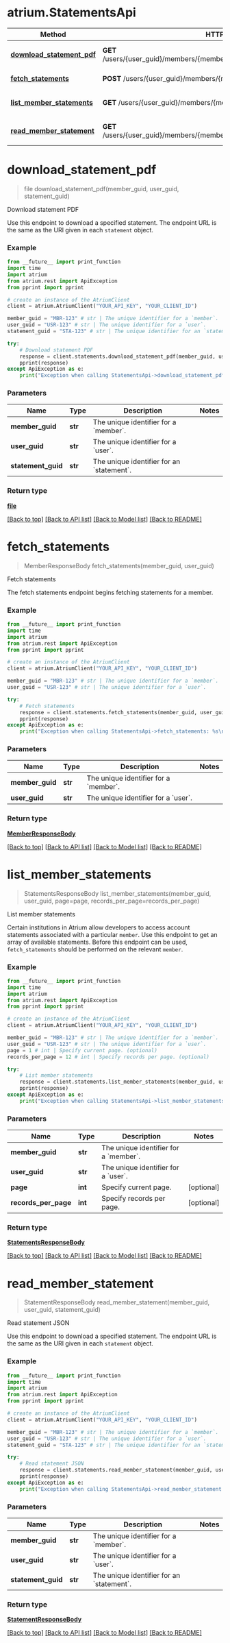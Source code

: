 # atrium.StatementsApi

Method | HTTP request | Description
------------- | ------------- | -------------
[**download_statement_pdf**](StatementsApi.md#download_statement_pdf) | **GET** /users/{user_guid}/members/{member_guid}/statements/{statement_guid}.pdf | Download statement PDF
[**fetch_statements**](StatementsApi.md#fetch_statements) | **POST** /users/{user_guid}/members/{member_guid}/fetch_statements | Fetch statements
[**list_member_statements**](StatementsApi.md#list_member_statements) | **GET** /users/{user_guid}/members/{member_guid}/statements | List member statements
[**read_member_statement**](StatementsApi.md#read_member_statement) | **GET** /users/{user_guid}/members/{member_guid}/statements/{statement_guid} | Read statement JSON


# **download_statement_pdf**
> file download_statement_pdf(member_guid, user_guid, statement_guid)

Download statement PDF

Use this endpoint to download a specified statement. The endpoint URL is the same as the URI given in each `statement` object. 

### Example
```python
from __future__ import print_function
import time
import atrium
from atrium.rest import ApiException
from pprint import pprint

# create an instance of the AtriumClient
client = atrium.AtriumClient("YOUR_API_KEY", "YOUR_CLIENT_ID")

member_guid = "MBR-123" # str | The unique identifier for a `member`.
user_guid = "USR-123" # str | The unique identifier for a `user`.
statement_guid = "STA-123" # str | The unique identifier for an `statement`.

try:
    # Download statement PDF
    response = client.statements.download_statement_pdf(member_guid, user_guid, statement_guid)
    pprint(response)
except ApiException as e:
    print("Exception when calling StatementsApi->download_statement_pdf: %s\n" % e)
```

### Parameters

Name | Type | Description  | Notes
------------- | ------------- | ------------- | -------------
 **member_guid** | **str**| The unique identifier for a &#x60;member&#x60;. | 
 **user_guid** | **str**| The unique identifier for a &#x60;user&#x60;. | 
 **statement_guid** | **str**| The unique identifier for an &#x60;statement&#x60;. | 

### Return type

[**file**](file.md)

[[Back to top]](#) [[Back to API list]](../README.md#documentation-for-api-endpoints) [[Back to Model list]](../README.md#documentation-for-models) [[Back to README]](../README.md)

# **fetch_statements**
> MemberResponseBody fetch_statements(member_guid, user_guid)

Fetch statements

The fetch statements endpoint begins fetching statements for a member.

### Example
```python
from __future__ import print_function
import time
import atrium
from atrium.rest import ApiException
from pprint import pprint

# create an instance of the AtriumClient
client = atrium.AtriumClient("YOUR_API_KEY", "YOUR_CLIENT_ID")

member_guid = "MBR-123" # str | The unique identifier for a `member`.
user_guid = "USR-123" # str | The unique identifier for a `user`.

try:
    # Fetch statements
    response = client.statements.fetch_statements(member_guid, user_guid)
    pprint(response)
except ApiException as e:
    print("Exception when calling StatementsApi->fetch_statements: %s\n" % e)
```

### Parameters

Name | Type | Description  | Notes
------------- | ------------- | ------------- | -------------
 **member_guid** | **str**| The unique identifier for a &#x60;member&#x60;. | 
 **user_guid** | **str**| The unique identifier for a &#x60;user&#x60;. | 

### Return type

[**MemberResponseBody**](MemberResponseBody.md)

[[Back to top]](#) [[Back to API list]](../README.md#documentation-for-api-endpoints) [[Back to Model list]](../README.md#documentation-for-models) [[Back to README]](../README.md)

# **list_member_statements**
> StatementsResponseBody list_member_statements(member_guid, user_guid, page=page, records_per_page=records_per_page)

List member statements

Certain institutions in Atrium allow developers to access account statements associated with a particular `member`. Use this endpoint to get an array of available statements.  Before this endpoint can be used, `fetch_statements` should be performed on the relevant `member`. 

### Example
```python
from __future__ import print_function
import time
import atrium
from atrium.rest import ApiException
from pprint import pprint

# create an instance of the AtriumClient
client = atrium.AtriumClient("YOUR_API_KEY", "YOUR_CLIENT_ID")

member_guid = "MBR-123" # str | The unique identifier for a `member`.
user_guid = "USR-123" # str | The unique identifier for a `user`.
page = 1 # int | Specify current page. (optional)
records_per_page = 12 # int | Specify records per page. (optional)

try:
    # List member statements
    response = client.statements.list_member_statements(member_guid, user_guid, page=page, records_per_page=records_per_page)
    pprint(response)
except ApiException as e:
    print("Exception when calling StatementsApi->list_member_statements: %s\n" % e)
```

### Parameters

Name | Type | Description  | Notes
------------- | ------------- | ------------- | -------------
 **member_guid** | **str**| The unique identifier for a &#x60;member&#x60;. | 
 **user_guid** | **str**| The unique identifier for a &#x60;user&#x60;. | 
 **page** | **int**| Specify current page. | [optional] 
 **records_per_page** | **int**| Specify records per page. | [optional] 

### Return type

[**StatementsResponseBody**](StatementsResponseBody.md)

[[Back to top]](#) [[Back to API list]](../README.md#documentation-for-api-endpoints) [[Back to Model list]](../README.md#documentation-for-models) [[Back to README]](../README.md)

# **read_member_statement**
> StatementResponseBody read_member_statement(member_guid, user_guid, statement_guid)

Read statement JSON

Use this endpoint to download a specified statement. The endpoint URL is the same as the URI given in each `statement` object. 

### Example
```python
from __future__ import print_function
import time
import atrium
from atrium.rest import ApiException
from pprint import pprint

# create an instance of the AtriumClient
client = atrium.AtriumClient("YOUR_API_KEY", "YOUR_CLIENT_ID")

member_guid = "MBR-123" # str | The unique identifier for a `member`.
user_guid = "USR-123" # str | The unique identifier for a `user`.
statement_guid = "STA-123" # str | The unique identifier for an `statement`.

try:
    # Read statement JSON
    response = client.statements.read_member_statement(member_guid, user_guid, statement_guid)
    pprint(response)
except ApiException as e:
    print("Exception when calling StatementsApi->read_member_statement: %s\n" % e)
```

### Parameters

Name | Type | Description  | Notes
------------- | ------------- | ------------- | -------------
 **member_guid** | **str**| The unique identifier for a &#x60;member&#x60;. | 
 **user_guid** | **str**| The unique identifier for a &#x60;user&#x60;. | 
 **statement_guid** | **str**| The unique identifier for an &#x60;statement&#x60;. | 

### Return type

[**StatementResponseBody**](StatementResponseBody.md)

[[Back to top]](#) [[Back to API list]](../README.md#documentation-for-api-endpoints) [[Back to Model list]](../README.md#documentation-for-models) [[Back to README]](../README.md)

